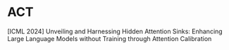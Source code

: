 # ACT
[ICML 2024] Unveiling and Harnessing Hidden Attention Sinks: Enhancing Large Language Models without Training through Attention Calibration
